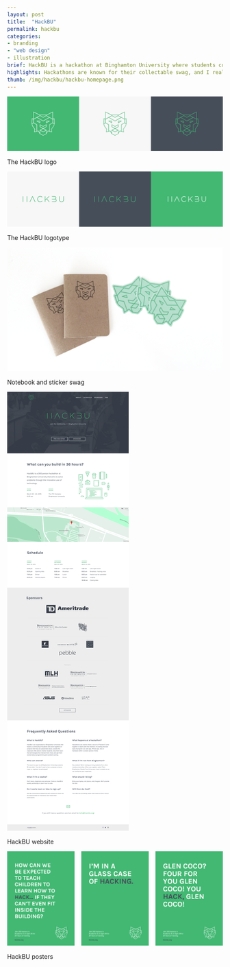 ```yaml
---
layout: post
title:  "HackBU"
permalink: hackbu
categories:
- branding
- "web design"
- illustration
brief: HackBU is a hackathon at Binghamton University where students come to build and launch web projects over the course of a single weekend. The event had to be appealing to both experienced programming students and beginners looking to get their feet wet.
highlights: Hackathons are known for their collectable swag, and I really enjoyed creating t-shirts, notebooks and stickers that stayed with the students long after the weekend ended. The furthest destination reached by HackBU swag? One shirt got sent to a Binghamton exchange student living in Morocco.
thumb: /img/hackbu/hackbu-homepage.png
---
```


<div class="margin-bottom"><img src="/img/hackbu/logo.svg">
<p class="caption">The HackBU logo</p></div>

<div class="margin-bottom"><img src="/img/hackbu/logo-text.svg">
<p class="caption">The HackBU logotype</p></div>

<div class="margin-bottom"><div class="border"><img src="/img/hackbu/swag.png"></div>
<p class="caption">Notebook and sticker swag</p></div>

<div class="margin-bottom"><div class="border"><img src="/img/hackbu/site.png"></div>
<p class="caption">HackBU website</p></div>

<div class="border"><img src="/img/hackbu/posters.png"></div>
<p class="caption flush--bottom">HackBU posters</p>
